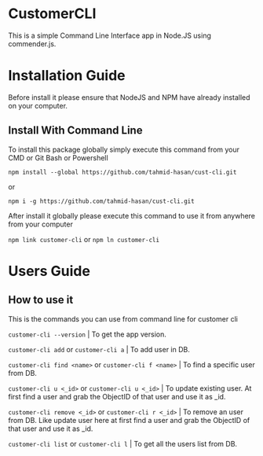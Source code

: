 # CustomerCLI

This is a simple Command Line Interface app in Node.JS using commender.js.

# Installation Guide

Before install it please ensure that NodeJS and NPM have already installed on your computer.

## Install With Command Line

To install this package globally simply execute this command from your CMD or Git Bash or Powershell

`npm install --global https://github.com/tahmid-hasan/cust-cli.git`

or

`npm i -g https://github.com/tahmid-hasan/cust-cli.git`

After install it globally please execute this command to use it from anywhere from your computer

`npm link customer-cli` or `npm ln customer-cli`

# Users Guide

## How to use it

This is the commands you can use from command line for customer cli

`customer-cli --version` | To get the app version.

`customer-cli add` or `customer-cli a` | To add user in DB.

`customer-cli find <name>` or `customer-cli f <name>` | To find a specific user from DB.

`customer-cli u <_id>` or `customer-cli u <_id>` | To update existing user. At first find a user and grab the ObjectID of that user and use it as _id.

`customer-cli remove <_id>` or `customer-cli r <_id>` | To remove an user from DB. Like update user here at first find a user and grab the ObjectID of that user and use it as _id.

`customer-cli list` or `customer-cli l` | To get all the users list from DB.
